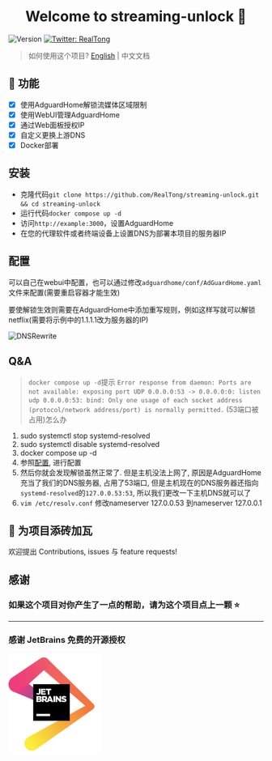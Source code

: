 <h1 align="center">Welcome to streaming-unlock 👋</h1>
<p>
  <img alt="Version" src="https://img.shields.io/badge/version-1.0.0-blue.svg?cacheSeconds=2592000" />
  <a href="https://twitter.com/RealTong_run" target="_blank">
    <img alt="Twitter: RealTong" src="https://img.shields.io/twitter/follow/RealTong.svg?style=social" />
  </a>
</p>

> 如何使用这个项目?
[English](README.md) | 中文文档


## 🌟 功能

- [x] 使用AdguardHome解锁流媒体区域限制
- [x] 使用WebUI管理AdguardHome
- [x] 通过Web面板授权IP
- [x] 自定义更换上游DNS
- [x] Docker部署

## 安装
* 克隆代码`git clone https://github.com/RealTong/streaming-unlock.git && cd streaming-unlock`
* 运行代码`docker compose up -d`
* 访问`http://example:3000`，设置AdguardHome
* 在您的代理软件或者终端设备上设置DNS为部署本项目的服务器IP

## 配置
可以自己在webui中配置，也可以通过修改`adguardhome/conf/AdGuardHome.yaml`文件来配置(需要重启容器才能生效)

要使解锁生效则需要在AdguardHome中添加重写规则，例如这样写就可以解锁netflix(需要将示例中的1.1.1.1改为服务器的IP)

![DNSRewrite](image/dnsrewrite.png?raw=true)

## Q&A
> `docker compose up -d`提示 `Error response from daemon: Ports are not available: exposing port UDP 0.0.0.0:53 -> 0.0.0.0:0: listen udp 0.0.0.0:53: bind: Only one usage of each socket address (protocol/network address/port) is normally permitted.` (53端口被占用)怎么办

1. sudo systemctl stop systemd-resolved
2. sudo systemctl disable systemd-resolved
3. docker compose up -d
4. 参照[配置](#配置), 进行配置
5. 然后你就会发现解锁虽然正常了. 但是主机没法上网了, 原因是AdguardHome充当了我们的DNS服务器, 占用了53端口, 但是主机现在的DNS服务器还指向`systemd-resolved`的`127.0.0.53:53`, 所以我们更改一下主机DNS就可以了
6. `vim /etc/resolv.conf` 修改nameserver 127.0.0.53 到nameserver 127.0.0.1


## 🤝 为项目添砖加瓦
欢迎提出 Contributions, issues 与 feature requests!

## 感谢

### 如果这个项目对你产生了一点的帮助，请为这个项目点上一颗 ⭐️
<hr/>

### 感谢 JetBrains 免费的开源授权

<a href="https://www.jetbrains.com/" target="_blank">
<img src="image/jetbrains.png" height="200"/></a>